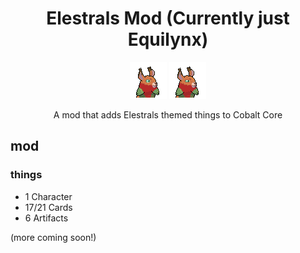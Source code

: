 <!--
This README was made using Louis3797's awesome-readme-template
-->
<div align="center">
  <h1>Elestrals Mod (Currently just Equilynx)</h1>
  <img src="assets/characters/equilynx/character_neutral_0.png" alt="logo" width="auto" height="auto" />
  <img src="assets/characters/equilynx/character_squint_0.png" alt="logo" width="auto" height="auto" />
  <p>
    A mod that adds Elestrals themed things to Cobalt Core
  </p>
</div>


<!-- About -->
## mod


<!-- Features -->
### things

- 1 Character
- 17/21 Cards
- 6 Artifacts

(more coming soon!)